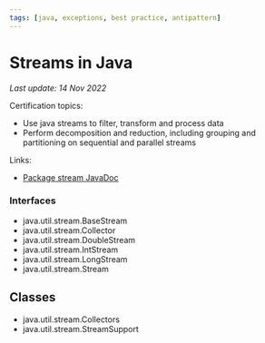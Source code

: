 ```yaml
---
tags: [java, exceptions, best practice, antipattern]
---
```

# Streams in Java

*Last update: 14 Nov 2022*

Certification topics:

* Use java streams to filter, transform and process data
* Perform decomposition and reduction, including grouping and partitioning on sequential and parallel streams

Links:

* [Package stream JavaDoc](https://docs.oracle.com/javase/8/docs/api/java/util/stream/package-summary.html)

### Interfaces

* java.util.stream.BaseStream
* java.util.stream.Collector
* java.util.stream.DoubleStream
* java.util.stream.IntStream
* java.util.stream.LongStream
* java.util.stream.Stream

## Classes

* java.util.stream.Collectors
* java.util.stream.StreamSupport
